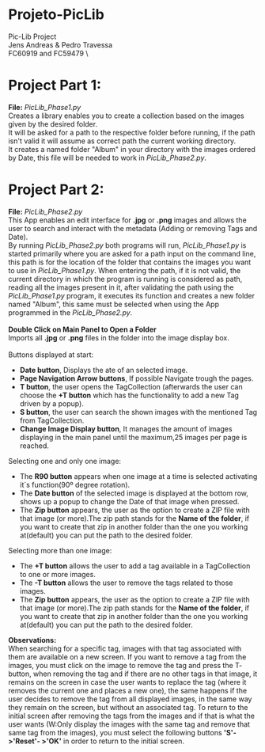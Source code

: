 # Projeto-PicLib
Pic-Lib Project \
Jens Andreas & Pedro Travessa \
FC60919 and FC59479 \
# Project Part 1: 
**File:** *PicLib_Phase1.py* \
Creates a library enables you to create a collection based on the images given by the desired folder. \
It will be asked for a path to the respective folder before running, if the path isn't valid it will assume as correct path the current working directory. \
It creates a named folder "Album" in your directory with the images ordered by Date, this file will be needed to work in *PicLib_Phase2.py*.
# Project Part 2: 
**File:** *PicLib_Phase2.py* \
This App enables an edit interface for **.jpg** or **.png** images and allows the user to search and interact with the metadata (Adding or removing Tags and Date). \
By running *PicLib_Phase2.py* both programs will run, *PicLib_Phase1.py* is started primarily where you are asked for a path input on the command line, this path is for the location of the folder that contains the images you want to use in *PicLib_Phase1.py*. When entering the path, if it is not valid, the current directory in which the program is running is considered as path, reading all the images present in it, after validating the path using the *PicLib_Phase1.py* program, it executes its function and creates a new folder named "Album", this same must be selected when using the App programmed in the *PicLib_Phase2.py*.\
\
**Double Click on Main Panel to Open a Folder** \
Imports all **.jpg** or **.png** files in the folder into the image display box. \
\
Buttons displayed at start:
- **Date button**, Displays the ate of an selected image.
- **Page Navigation Arrow buttons**, If possible Navigate trough the pages.
- **T button**, the user opens the TagCollection (afterwards the user can choose the **+T button** which has the functionality to add a new Tag driven by a popup). 
- **S button**, the user can search the shown images with the mentioned Tag from TagCollection.
- **Change Image Display button**, It manages the amount of images displaying in the main panel until the maximum,25 images per page is reached.

Selecting one and only one image:
- The **R90 button** appears when one image at a time is selected activating it´s function(90º degree rotation).
- The **Date button** of the selected image is displayed at the bottom row, shows up a popup to change the Date of that image when pressed.
- The **Zip button** appears, the user as the option to create a ZIP file with that image (or more).The zip path stands for the **Name of the folder**, if you want to create that zip in another folder than the one you working at(default) you can put the path to the desired folder.

Selecting more than one image:
- The **+T button** allows the user to add a tag available in a TagCollection to one
or more images.
- The **-T button** allows the user to remove the tags related to those images.
- The **Zip button** appears, the user as the option to create a ZIP file with that image (or more).The zip path stands for the **Name of the folder**, if you want to create that zip in another folder than the one you working at(default) you can put the path to the desired folder.

**Observations:** \
When searching for a specific tag, images with that tag associated with them are available on a new screen. If you want to remove a tag from the images, you must click on the image to remove the tag and press the T- button, when removing the tag and if there are no other tags in that image, it remains on the screen in case the user wants to replace the tag (where it removes the current one and places a new one), the same happens if the user decides to remove the tag from all displayed images, in the same way they remain on the screen, but without an associated tag. To return to the initial screen after removing the tags from the images and if that is what the user wants (W:Only display the images with the same tag and remove that same tag from the images), you must select the following buttons **'S'->'Reset'- >'OK'** in order to return to the initial screen.